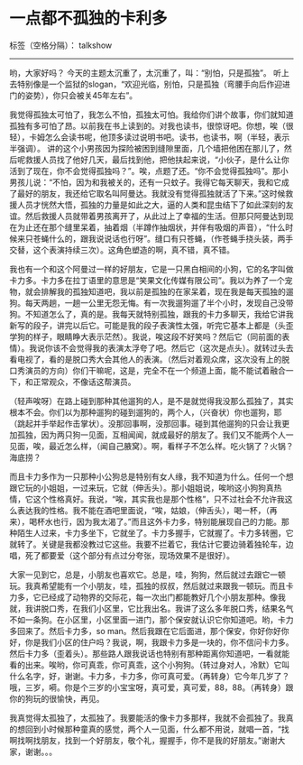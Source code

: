﻿# 一点都不孤独的卡利多

标签（空格分隔）： talkshow

---

哟，大家好吗？
今天的主题太沉重了，太沉重了，叫：“别怕，只是孤独”。
听上去特别像是一个监狱的slogan，“欢迎光临，别怕，只是孤独（弯腰手向后作迎进门的姿势），你只会被关45年左右”。

我觉得孤独太可怕了，我怎么不怕，孤独太可怕。我给你们讲个故事，你们就知道孤独有多可怕了昂。以前我在书上读到的。对我也读书，很惊讶吧。你想，唉（很轻），卡姆怎么会读书呢，他顶多读过说明书吧。读书，也读书，啊（半轻，表示半强调）。
讲的这个小男孩因为探险被困到缝隙里面，几个墙把他困在那儿了，然后呢救援人员找了他好几天，最后找到他，把他扶起来说，“小伙子，是什么让你活到了现在，你不会觉得孤独吗？”。唉，点题了还。“你不会觉得孤独吗”。那小男孩儿说：“不怕，因为和我被关的，还有一只蚊子。我得它每天聊天，我和它成了最好的朋友，我还给它取名叫阿曼达。我就没有觉得孤独就活了下来。”这时候救援人员才恍然大悟，孤独的力量是如此之大，逼的人类和昆虫结下了如此深刻的友谊。然后救援人员就带着男孩离开了，从此过上了幸福的生活。但那只阿曼达到现在为止还在那个缝里呆着，抽着烟（半蹲作抽烟状，并伴有吸烟的声音），“什么时候来只苍蝇什么的，跟我说说话也行呀”。缝口有只苍蝇，（作苍蝇手挠头装，两手交替，这个表演持续三次）。这角色塑造的啊，真不错，真不错。

我也有一个和这个阿曼过一样的好朋友，它是一只黑白相间的小狗，它的名字叫做卡力多。卡力多在拉丁语里的意思是“笑果文化传媒有限公司”。我以为养了一个宠物，就会排解我的孤独知道吧，我以前是孤独的在家呆着，现在我是每天孤独的遛狗。每天两趟，一趟一公里无怨无悔。有一次我遛狗遛了半个小时，发现自己没带狗。不知道怎么了，真的是。我每天就特别孤独，跟我的卡力多聊天，我给它讲我新写的段子，讲完以后它。可能是我的段子表演性太强，听完它基本上都是（头歪学狗的样子，眼睛睁大表示茫然）。我说，唉这段不好笑吗？然后它（同前面的表情）。我说你该不会觉得我的表演太浮夸了吧。然后它（这次是点头）。就转过头去看电视了，看的是脱口秀大会其他人的表演。（然后对着观众席，这次没有上的脱口秀演员的方向）你们干嘛呢，这是，完全不在一个频道上面，能不能试着融合一下，和正常观众，不像话这帮演员。

（轻声唉呀）在路上碰到那种其他遛狗的人，是不是就觉得我没那么孤独了，其实根本不会。你们以为那种遛狗的碰到遛狗的，两个人，（兴奋状）你也遛狗，耶（跳起并手举起作击掌状）。没那回事啊，没那回事。碰到其他遛狗的只会让我更加孤独，因为两只狗一见面，互相闻闻，就成最好的朋友了。我们又不能两个人一见面，唉，最近怎么样，（闻自己腋窝）。啊，看样子不怎么样。吃火锅了？火锅？海底捞？

而且卡力多作为一只那种小公狗总是特别有女人缘，我不知道为什么。任何一个想跟它玩的小姐姐，一过来玩，它就（伸舌头）。那小姐姐说，唉哟这小狗狗真热情，它这个性格真好。我说，“唉，其实我也是那个性格”，只不过社会不允许我这么表达我的性格。我不能在酒吧里面说，“唉，姑娘，（伸舌头），喝一杯，（再来），喝杯水也行，因为我太渴了。”而且这外卡力多，特别能展现自己的力能。那种陌生人过来，卡力多坐下，它就坐了。卡力多握手，它就握了。卡力多转圈，它就转了。关键是我都没教过它这些。我要不拦着它，我估计它要边骑着独轮车，边唱，死了都要爱（这个部分有点过分夸张，现场效果不是很好）。

大家一见到它，总是，小朋友也喜欢它。总是，哇，狗狗，然后就过去跟它一顿玩。我真希望能有一个小朋友，哇，孤独的叔叔，然后就过来跟我一顿玩。而且卡力多，它已经成了动物界的交际花，每一次出门都能教好几个小朋友那种。像我就，我讲脱口秀，在我们小区里，它比我出名。我讲了这么多年脱口秀，结果名气不如一条狗。在小区里，小区里面一进门，那个保安就认识它你知道吧。哟，卡力多回来了。然后卡力多，so man。然后我跟在它后面进，那个保安，你好你好你好，你是我们小区的住户吗？我说，啊，我跟卡力多是一块的，你不信问卡力多。然后卡力多（歪着头）。那些路人跟我说话也特别有那种距离你知道吧，一看就能看的出来。唉哟，你可真乖，你可真乖，这个小狗狗。（转过身对人，冷默）它叫什么名字，好，谢谢。卡力多，卡力多，你可真可爱。（再转身）它今年几岁了？哦，三岁，嗬。你是个三岁的小宝宝呀，真可爱，真可爱，88，88。（再转身）跟你的狗玩的很愉快，再见。

我真觉得太孤独了，太孤独了。我要能活的像卡力多那样，我就不会孤独了。我真的想回到小时候那种童真的感觉，两个人一见面，什么都不用说，就唱一首，“找啊找啊找朋友，找到一个好朋友，敬个礼，握握手，你不是我的好朋友。”谢谢大家，谢谢。。。






